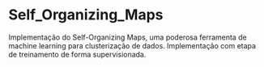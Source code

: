 # Self_Organizing_Maps

Implementação do Self-Organizing Maps, uma poderosa ferramenta de machine learning para clusterização de dados. Implementação com etapa de treinamento de forma supervisionada.
